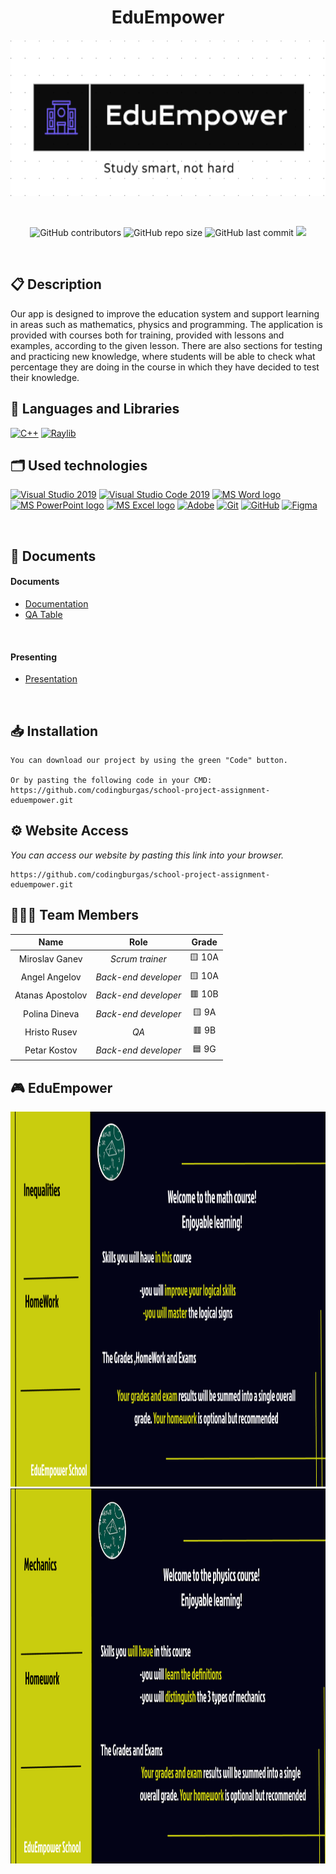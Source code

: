 <h1 align="center">EduEmpower</h1>

<p align = "center">
 <img height="250" width="550" src = "Logo/Logo.png" alt = "logo">
</p>

<br>

<p align = "center">
  <img alt="GitHub contributors" src="https://img.shields.io/github/contributors/codingburgas/school-project-assignment-eduempower?style=flat-square">
  <img alt="GitHub repo size" src="https://img.shields.io/github/repo-size/codingburgas/school-project-assignment-eduempower?style=flat-square">
  <img alt="GitHub last commit" src="https://img.shields.io/github/last-commit/codingburgas/school-project-assignment-eduempower?style=flat-square">
  <img src="https://img.shields.io/github/languages/count/codingburgas/school-project-assignment-eduempower?style=flat-square">
</p> 

## 📋 Description
Our app is designed to improve the education system and support learning in areas such as mathematics, physics and programming. The application is provided with courses both for training, provided with lessons and examples, according to the given lesson. There are also sections for testing and practicing new knowledge, where students will be able to check what percentage they are doing in the course in which they have decided to test their knowledge.

## 🚀 Languages and Libraries
<p align="left">
  <a href="https://www.cplusplus.com/"><img src="https://img.icons8.com/color/48/000000/c-plus-plus-logo.png" alt="C++"/></a>
  <a href="https://www.raylib.com/"><img src ="https://upload.wikimedia.org/wikipedia/commons/f/f4/Raylib_logo.png" alt="Raylib" heigh=48px width=48px/></a>
</p>

## 🗂 Used technologies
<p align="left">
  <a href="https://visualstudio.microsoft.com/"><img src="https://img.icons8.com/fluency/48/000000/visual-studio.png" alt="Visual Studio 2019"/></a>
  <a href="https://code.visualstudio.com/"><img src="https://img.icons8.com/color/48/null/visual-studio-code-2019.png" alt="Visual Studio Code 2019"/></a>
  <a href="https://www.microsoft.com/en-ww/microsoft-365/word"><img src="https://img.icons8.com/fluency/48/000000/microsoft-word-2019.png" alt="MS Word logo" width=48px /></a>
  <a href="https://www.microsoft.com/en-us/microsoft-365/powerpoint"><img src="https://img.icons8.com/fluency/48/000000/microsoft-powerpoint-2019.png" alt="MS PowerPoint logo" width=48px /></a>
  <a href="https://www.microsoft.com/en-us/microsoft-365/excel"><img src="https://img.icons8.com/fluency/48/000000/microsoft-excel-2019.png" alt="MS Excel logo"/></a>
  <a href="https://www.adobe.com/"><img src="https://img.icons8.com/color/48/null/adobe-illustrator--v1.png" alt="Adobe"/></a>
  <a href="https://git-scm.com/"><img src="https://img.icons8.com/color/48/000000/git.png" alt="Git"/></a>
  <a href="https://git-scm.com/"><img src="https://cdn-icons-png.flaticon.com/512/25/25231.png" alt="GitHub" heigh=48px width=48px/></a>
  <a href="https://git-scm.com/"><img src="https://uxwing.com/wp-content/themes/uxwing/download/brands-and-social-media/figma-icon.png" alt="Figma" heigh=30px width=30px/></a>
</p> 

## 📝 Documents
 
<h4>Documents</h4>
  <ul>
    <li><a href="Documentation/EduEmpower_documentation.doch">Documentation</a></li>
    <li><a href="Documentation/EduEmpower_QA.xlsx">QA Table</a></li>
  </ul> 
<h4>Presenting</h4>
  <ul>    
    <li><a href="Documentation/EduEmpower_presentation.pptx">Presentation</a></li>
  </ul> 
   


## 📥 Installation
```
You can download our project by using the green "Code" button.

Or by pasting the following code in your CMD:
https://github.com/codingburgas/school-project-assignment-eduempower.git
```

## ⚙ Website Access

*You can access our website by pasting this link into your browser.*
```
https://github.com/codingburgas/school-project-assignment-eduempower.git
```

## 👨🏻‍💻 Team Members

| **Name** | **Role** | **Grade** |
| :---:   | :---: | :---: |
| Miroslav Ganev | *Scrum trainer* | 🟨 10A |
| Angel Angelov | *Back-end developer* | 🟨 10A |
| Atanas Apostolov | *Back-end developer* | 🟥 10B |
| Polina Dineva | *Back-end developer*  | 🟨 9A |
| Hristo Rusev | *QA*  | 🟥 9B |
| Petar Kostov |  *Back-end developer*  | 🟦 9G |


## 🎮 EduEmpower

<img height="600" width="1050" src = "EduEmpower/resources/backgraound_mathematics_main_page.png"/>
<img height="600" width="1050" src = "EduEmpower/resources/background_physics_main_page.png"/>
